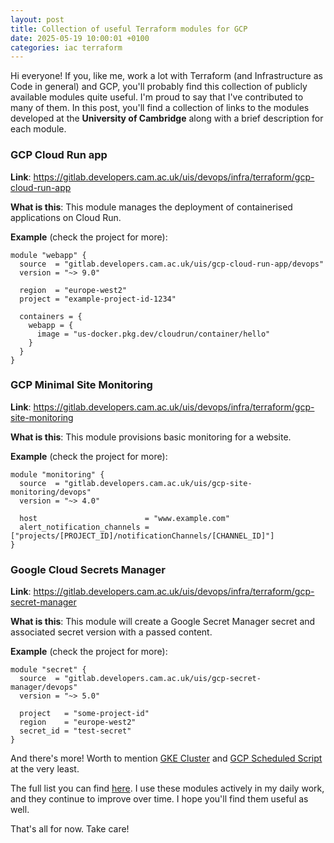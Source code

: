 ```yaml
---
layout: post
title: Collection of useful Terraform modules for GCP
date: 2025-05-19 10:00:01 +0100
categories: iac terraform
---
```


Hi everyone! If you, like me, work a lot with Terraform (and Infrastructure as Code in general) and GCP, you'll probably find this collection of publicly available modules quite useful. I'm proud to say that I've contributed to many of them.
In this post, you'll find a collection of links to the modules developed at the **University of Cambridge** along with a brief description for each module.

### GCP Cloud Run app

**Link**: https://gitlab.developers.cam.ac.uk/uis/devops/infra/terraform/gcp-cloud-run-app

**What is this**: This module manages the deployment of containerised applications on Cloud Run.

**Example** (check the project for more):

```
module "webapp" {
  source  = "gitlab.developers.cam.ac.uk/uis/gcp-cloud-run-app/devops"
  version = "~> 9.0"

  region  = "europe-west2"
  project = "example-project-id-1234"

  containers = {
    webapp = {
      image = "us-docker.pkg.dev/cloudrun/container/hello"
    }
  }
}
```

### GCP Minimal Site Monitoring

**Link**: https://gitlab.developers.cam.ac.uk/uis/devops/infra/terraform/gcp-site-monitoring

**What is this**: This module provisions basic monitoring for a website.

**Example** (check the project for more):

```
module "monitoring" {
  source  = "gitlab.developers.cam.ac.uk/uis/gcp-site-monitoring/devops"
  version = "~> 4.0"

  host                        = "www.example.com"
  alert_notification_channels = ["projects/[PROJECT_ID]/notificationChannels/[CHANNEL_ID]"]
}
```

### Google Cloud Secrets Manager

**Link**: https://gitlab.developers.cam.ac.uk/uis/devops/infra/terraform/gcp-secret-manager

**What is this**: This module will create a Google Secret Manager secret and associated secret version with a passed
content.

**Example** (check the project for more):

```
module "secret" {
  source  = "gitlab.developers.cam.ac.uk/uis/gcp-secret-manager/devops"
  version = "~> 5.0"

  project   = "some-project-id"
  region    = "europe-west2"
  secret_id = "test-secret"
}

```

And there's more! Worth to mention [GKE Cluster](https://gitlab.developers.cam.ac.uk/uis/devops/infra/terraform/gke-cluster) and [GCP Scheduled Script](https://gitlab.developers.cam.ac.uk/uis/devops/infra/terraform/gcp-scheduled-script) at the very least. 

The full list you can find [here](https://gitlab.developers.cam.ac.uk/uis/devops/infra/terraform).
I use these modules actively in my daily work, and they continue to improve over time. I hope you'll find them useful as well.

That's all for now. Take care!

